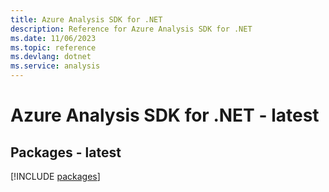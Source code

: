```yaml
---
title: Azure Analysis SDK for .NET
description: Reference for Azure Analysis SDK for .NET
ms.date: 11/06/2023
ms.topic: reference
ms.devlang: dotnet
ms.service: analysis
---
```

# Azure Analysis SDK for .NET - latest
## Packages - latest
[!INCLUDE [packages](analysis-index.md)]